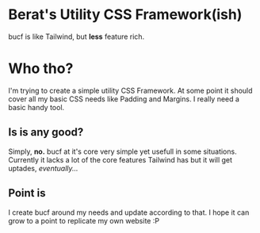 # Berat's Utility CSS Framework(ish)

bucf is like Tailwind, but **less** feature rich.


# Who tho?

I'm trying to create a simple utility CSS Framework.  At some point it should cover all my basic CSS needs like Padding and Margins. I really need a basic handy tool.

## Is is any good?

Simply, **no.**
bucf at it's core very simple yet usefull in some situations. 
Currently it lacks a lot of the core features Tailwind has but it will get uptades, *eventually...* 


## Point is

I create bucf around my needs and update according to that. I hope it can grow to a point to replicate my own website :P 
